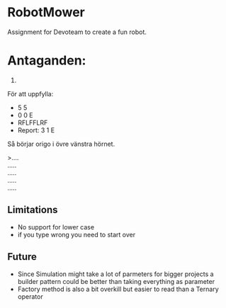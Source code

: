 # RobotMower
Assignment for Devoteam to create a fun robot.

# Antaganden:

1)
För att uppfylla:

- 5 5
- 0 0 E
- RFLFFLRF
- Report: 3 1 E

Så börjar origo i övre vänstra hörnet.

&gt;.... \
..... \
..... \
..... \
..... 

## Limitations
* No support for lower case
* if you type wrong you need to start over

## Future
* Since Simulation might take a lot of parmeters for bigger projects a builder pattern could be better than taking everything as parameter
* Factory method is also a bit overkill but easier to read than a Ternary operator